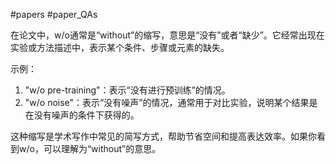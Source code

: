 #papers
#paper_QAs 

在论文中，w/o通常是“without”的缩写，意思是“没有”或者“缺少”。它经常出现在实验或方法描述中，表示某个条件、步骤或元素的缺失。

示例：

1. "w/o pre-training"：表示“没有进行预训练”的情况。
2. "w/o noise"：表示“没有噪声”的情况，通常用于对比实验，说明某个结果是在没有噪声的条件下获得的。

这种缩写是学术写作中常见的简写方式，帮助节省空间和提高表达效率。如果你看到w/o，可以理解为“without”的意思。